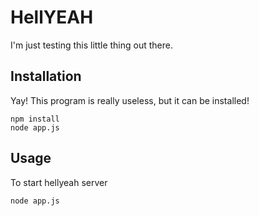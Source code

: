 HellYEAH
============

I'm just testing this little thing out there.

Installation
-------

Yay! This program is really useless, but it can be installed!

    npm install
    node app.js

Usage
-------

To start hellyeah server

    node app.js

